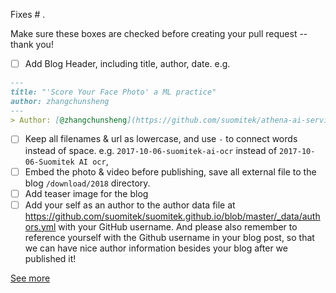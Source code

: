 Fixes # .

Make sure these boxes are checked before creating your pull request -- thank you!

- [ ] Add Blog Header, including title, author, date.
e.g.

``` md
---
title: "'Score Your Face Photo' a ML practice"
author: zhangchunsheng
---
> Author: [@zhangchunsheng](https://github.com/suomitek/athena-ai-service) enjoying ML at Suomitek
```

- [ ] Keep all filenames & url as lowercase, and use `-` to connect words instead of space. e.g. `2017-10-06-suomitek-ai-ocr` instead of `2017-10-06-Suomitek AI ocr`,
- [ ] Embed the photo & video before publishing, save all external file to the blog `/download/2018` directory.
- [ ] Add teaser image for the blog
- [ ] Add your self as an author to the author data file at <https://github.com/suomitek/suomitek.github.io/blob/master/_data/authors.yml> with your GitHub username. And please also remember to reference yourself with the Github username in your blog post, so that we can have nice author information besides your blog after we published it!

[See more](https://github.com/suomitek/suomitek.github.io#contribute-guideline)
